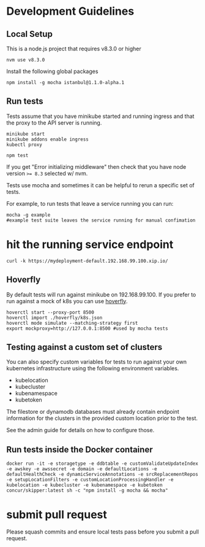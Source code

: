 # Development Guidelines

## Local Setup

This is a node.js project that requires v8.3.0 or higher

```
nvm use v8.3.0
```

Install the following global packages

```
npm install -g mocha istanbul@1.1.0-alpha.1
```

## Run tests

Tests assume that you have minikube started and running ingress and that the proxy to the API server is running.

```
minikube start
minikube addons enable ingress
kubectl proxy
```

```
npm test
```

If you get "Error initializing middleware" then check that you have node version `>= 8.3` selected w/ nvm.

Tests use mocha and sometimes it can be helpful to rerun a specific set of tests. 

For example, to run tests that leave a service running you can run:

```text
mocha -g example 
#example test suite leaves the service running for manual confimation
```

# hit the running service endpoint

`curl -k https://mydeployment-default.192.168.99.100.xip.io/`


## Hoverfly

By default tests will run against minikube on 192.168.99.100. If you prefer to run against a mock of k8s you can use [hoverfly](https://hoverfly.io/).

```
hoverctl start --proxy-port 8500
hoverctl import ./hoverfly/k8s.json
hoverctl mode simulate --matching-strategy first
export mockproxy=http://127.0.0.1:8500 #used by mocha tests
```

## Testing against a custom set of clusters

You can also specify custom variables for tests to run against your own kubernetes infrastructure using the following environment variables.

- kubelocation
- kubecluster
- kubenamespace
- kubetoken

The filestore or dynamodb databases must already contain endpoint information for the clusters in the provided custom location prior to the test.

See the admin guide for details on how to configure those.

## Run tests inside the Docker container

```
docker run -it -e storagetype -e ddbtable -e customValidateUpdateIndex -e awskey -e awssecret -e domain -e defaultLocations -e defaultHealthCheck -e dynamicServiceAnnotations -e srcReplacementRepos -e setupLocationFilters -e customLocationProcessingHandler -e kubelocation -e kubecluster -e kubenamespace -e kubetoken concur/skipper:latest sh -c "npm install -g mocha && mocha"
```

# submit pull request

Please squash commits and ensure local tests pass before you submit a pull request.

